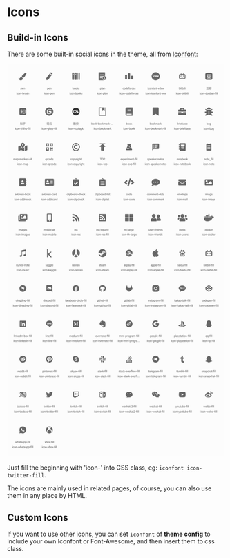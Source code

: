 # Icons

<Adsense :data-ad-client=$themeConfig.ads.client :data-ad-slot=$themeConfig.ads.slot is-new-ads-code="yes" class="side-ads"></Adsense>

## Build-in Icons

There are some built-in social icons in the theme, all from [Iconfont](https://www.iconfont.cn/):

![icons](../../.vuepress/public/iconfont.png)

Just fill the beginning with 'icon-' into CSS class, eg: `iconfont icon-twitter-fill`.

The icons are mainly used in related pages, of course, you can also use them in any place by HTML.

<InArticleAdsense :data-ad-client=$themeConfig.ads.client :data-ad-slot=$themeConfig.ads.inSlot is-new-ads-code="yes"></InArticleAdsense>

## Custom Icons

If you want to use other icons, you can set `iconfont` of **theme config** to include your own Iconfont or Font-Awesome, and then insert them to css class.
